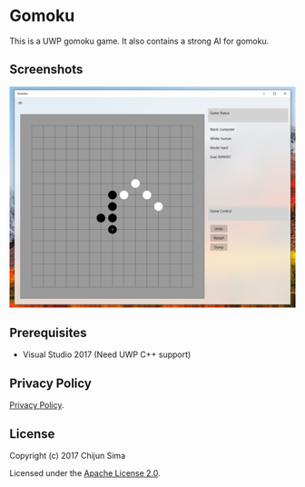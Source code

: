 # Gomoku

This is a UWP gomoku game.  It also contains a strong AI for gomoku.

## Screenshots

![screenshot](https://raw.githubusercontent.com/NutshellySima/Gomoku-UWP/master/screenshots/1.png)


## Prerequisites

+ Visual Studio 2017 (Need UWP C++ support)

## Privacy Policy

[Privacy Policy](privacy_policy.md).

## License

Copyright (c) 2017 Chijun Sima

Licensed under the [Apache License 2.0](http://www.apache.org/licenses/).